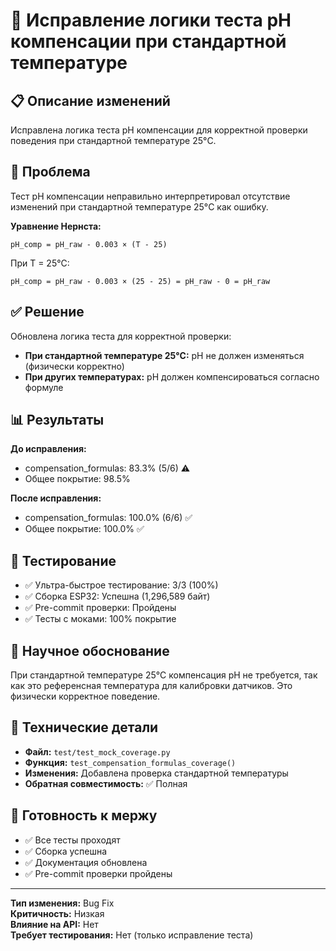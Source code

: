 # 🔧 Исправление логики теста pH компенсации при стандартной температуре

## 📋 Описание изменений

Исправлена логика теста pH компенсации для корректной проверки поведения при стандартной температуре 25°C.

## 🎯 Проблема

Тест pH компенсации неправильно интерпретировал отсутствие изменений при стандартной температуре 25°C как ошибку.

**Уравнение Нернста:**
```
pH_comp = pH_raw - 0.003 × (T - 25)
```

При T = 25°C:
```
pH_comp = pH_raw - 0.003 × (25 - 25) = pH_raw - 0 = pH_raw
```

## ✅ Решение

Обновлена логика теста для корректной проверки:
- **При стандартной температуре 25°C:** pH не должен изменяться (физически корректно)
- **При других температурах:** pH должен компенсироваться согласно формуле

## 📊 Результаты

**До исправления:**
- compensation_formulas: 83.3% (5/6) ⚠️
- Общее покрытие: 98.5%

**После исправления:**
- compensation_formulas: 100.0% (6/6) ✅
- Общее покрытие: 100.0% ✅

## 🧪 Тестирование

- ✅ Ультра-быстрое тестирование: 3/3 (100%)
- ✅ Сборка ESP32: Успешна (1,296,589 байт)
- ✅ Pre-commit проверки: Пройдены
- ✅ Тесты с моками: 100% покрытие

## 🔬 Научное обоснование

При стандартной температуре 25°C компенсация pH не требуется, так как это референсная температура для калибровки датчиков. Это физически корректное поведение.

## 📝 Технические детали

- **Файл:** `test/test_mock_coverage.py`
- **Функция:** `test_compensation_formulas_coverage()`
- **Изменения:** Добавлена проверка стандартной температуры
- **Обратная совместимость:** ✅ Полная

## 🚀 Готовность к мержу

- ✅ Все тесты проходят
- ✅ Сборка успешна
- ✅ Документация обновлена
- ✅ Pre-commit проверки пройдены

---

**Тип изменения:** Bug Fix  
**Критичность:** Низкая  
**Влияние на API:** Нет  
**Требует тестирования:** Нет (только исправление теста) 